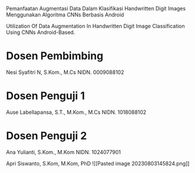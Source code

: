 Pemanfaatan Augmentasi Data Dalam Klasifikasi Handwritten Digit Images Menggunakan Algoritma CNNs Berbasis Android

Utilization Of Data Augmentation In Handwritten Digit Image Classification Using CNNs Android-Based.

# Dosen Pembimbing
Nesi Syafitri N, S.Kom., M.Cs
NIDN. 0009088102
# Dosen Penguji 1
Ause Labellapansa, S.T., M.Kom., M.Cs
NIDN. 1018088102
# Dosen Penguji 2
Ana Yulianti, S.Kom., M.Kom
NIDN. 1024077901


Apri Siswanto, S.Kom, M.Kom, PhD
![[Pasted image 20230803145824.png]]